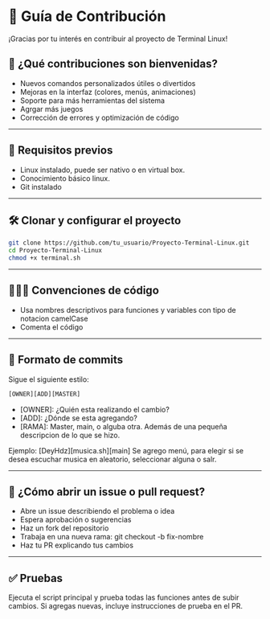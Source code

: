 # 🙌 Guía de Contribución

¡Gracias por tu interés en contribuir al proyecto de Terminal Linux!

## 🎁 ¿Qué contribuciones son bienvenidas?

- Nuevos comandos personalizados útiles o divertidos
- Mejoras en la interfaz (colores, menús, animaciones)
- Soporte para más herramientas del sistema
- Agrgar más juegos
- Corrección de errores y optimización de código
---
## 🧰 Requisitos previos
- Linux instalado, puede ser nativo o en virtual box.
- Conocimiento básico linux.
- Git instalado
---
## 🛠️ Clonar y configurar el proyecto

```bash
git clone https://github.com/tu_usuario/Proyecto-Terminal-Linux.git
cd Proyecto-Terminal-Linux
chmod +x terminal.sh
```
---

## 👩🏻‍💻 Convenciones de código

- Usa nombres descriptivos para funciones y variables con tipo de notacion camelCase
- Comenta el código 
---

## 📝 Formato de commits
Sigue el siguiente estilo:

```bash
[OWNER][ADD][MASTER]
```

- [OWNER]: ¿Quién esta realizando el cambio?
- [ADD]: ¿Dónde se esta agregando?
- [RAMA]: Master, main, o alguba otra.
Además de una pequeña descripcion de lo que se hizo.

Ejemplo:
[DeyHdz][musica.sh][main] Se agrego menú, para elegir si se desea escuchar musica en aleatorio, seleccionar alguna o salr.

---
## 🐛 ¿Cómo abrir un issue o pull request?
- Abre un issue describiendo el problema o idea
- Espera aprobación o sugerencias
- Haz un fork del repositorio
- Trabaja en una nueva rama: git checkout -b fix-nombre
- Haz tu PR explicando tus cambios

---
## ✅ Pruebas
Ejecuta el script principal y prueba todas las funciones antes de subir cambios. Si agregas nuevas, incluye instrucciones de prueba en el PR.
